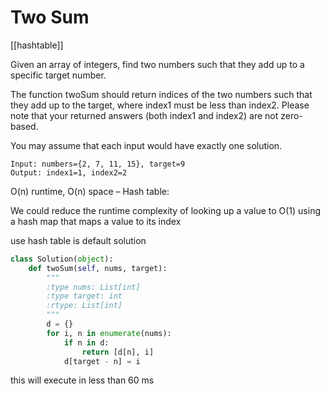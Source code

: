 # Two Sum

[[hashtable]]

Given an array of integers, find two numbers such that they add up to a specific target number.

The function twoSum should return indices of the two numbers such that they add up to the target, where index1 must be less than index2. Please note that your returned answers (both index1 and index2) are not zero-based.

You may assume that each input would have exactly one solution.

```text
Input: numbers={2, 7, 11, 15}, target=9
Output: index1=1, index2=2
```

O(n) runtime, O(n) space – Hash table:

We could reduce the runtime complexity of looking up a value to O(1) using a hash map that maps a value to its index

use hash table is default solution

```python
class Solution(object):
    def twoSum(self, nums, target):
        """
        :type nums: List[int]
        :type target: int
        :rtype: List[int]
        """
        d = {}
        for i, n in enumerate(nums):
            if n in d:
                return [d[n], i]
            d[target - n] = i
```

this will execute in less than 60 ms
